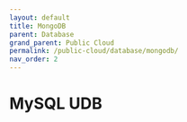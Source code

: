 ```yaml
---
layout: default
title: MongoDB
parent: Database
grand_parent: Public Cloud
permalink: /public-cloud/database/mongodb/
nav_order: 2
---
```

# MySQL UDB

